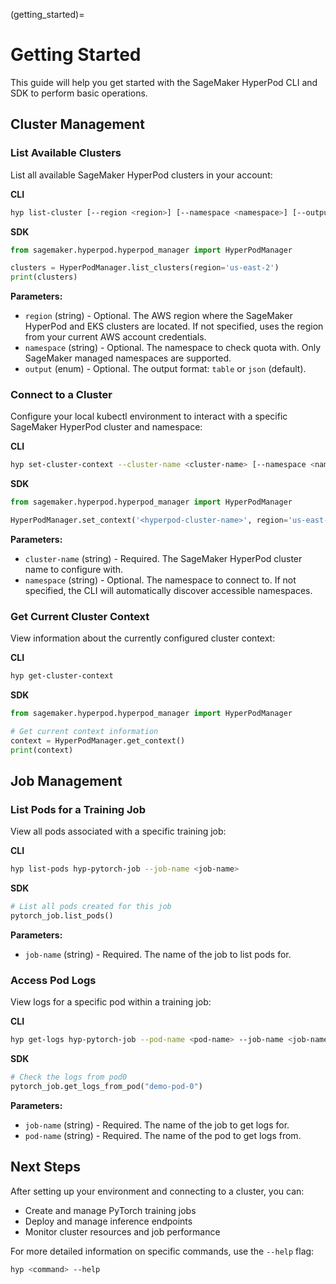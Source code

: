 (getting_started)=

# Getting Started

This guide will help you get started with the SageMaker HyperPod CLI and SDK to perform basic operations.

## Cluster Management

### List Available Clusters

List all available SageMaker HyperPod clusters in your account:

**CLI**
```bash
hyp list-cluster [--region <region>] [--namespace <namespace>] [--output <json|table>]
```

**SDK**
```python
from sagemaker.hyperpod.hyperpod_manager import HyperPodManager

clusters = HyperPodManager.list_clusters(region='us-east-2')
print(clusters)
```

**Parameters:**
- `region` (string) - Optional. The AWS region where the SageMaker HyperPod and EKS clusters are located. If not specified, uses the region from your current AWS account credentials.
- `namespace` (string) - Optional. The namespace to check quota with. Only SageMaker managed namespaces are supported.
- `output` (enum) - Optional. The output format: `table` or `json` (default).

### Connect to a Cluster

Configure your local kubectl environment to interact with a specific SageMaker HyperPod cluster and namespace:

**CLI**
```bash
hyp set-cluster-context --cluster-name <cluster-name> [--namespace <namespace>]
```

**SDK**
```python
from sagemaker.hyperpod.hyperpod_manager import HyperPodManager

HyperPodManager.set_context('<hyperpod-cluster-name>', region='us-east-2')
```

**Parameters:**
- `cluster-name` (string) - Required. The SageMaker HyperPod cluster name to configure with.
- `namespace` (string) - Optional. The namespace to connect to. If not specified, the CLI will automatically discover accessible namespaces.

### Get Current Cluster Context

View information about the currently configured cluster context:

**CLI**
```bash
hyp get-cluster-context
```

**SDK**
```python
from sagemaker.hyperpod.hyperpod_manager import HyperPodManager

# Get current context information
context = HyperPodManager.get_context()
print(context)
```

## Job Management

### List Pods for a Training Job

View all pods associated with a specific training job:

**CLI**
```bash
hyp list-pods hyp-pytorch-job --job-name <job-name>
```

**SDK**
```python
# List all pods created for this job
pytorch_job.list_pods()
```

**Parameters:**
- `job-name` (string) - Required. The name of the job to list pods for.

### Access Pod Logs

View logs for a specific pod within a training job:

**CLI**
```bash
hyp get-logs hyp-pytorch-job --pod-name <pod-name> --job-name <job-name>
```

**SDK**
```python
# Check the logs from pod0
pytorch_job.get_logs_from_pod("demo-pod-0")
```

**Parameters:**
- `job-name` (string) - Required. The name of the job to get logs for.
- `pod-name` (string) - Required. The name of the pod to get logs from.

## Next Steps

After setting up your environment and connecting to a cluster, you can:

- Create and manage PyTorch training jobs
- Deploy and manage inference endpoints
- Monitor cluster resources and job performance

For more detailed information on specific commands, use the `--help` flag:

```bash
hyp <command> --help
```